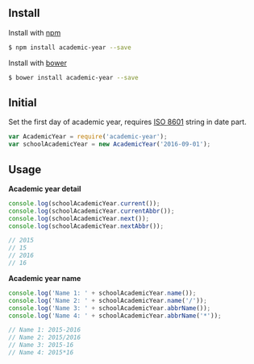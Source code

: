 ## Install

Install with [npm](https://www.npmjs.com/)

```sh
$ npm install academic-year --save
```

Install with [bower](http://bower.io/)

```sh
$ bower install academic-year --save
```

## Initial

Set the first day of academic year, requires [ISO 8601](https://en.wikipedia.org/wiki/ISO_8601) string in date part.


```js
var AcademicYear = require('academic-year');
var schoolAcademicYear = new AcademicYear('2016-09-01');
```

## Usage
**Academic year detail**
```js
console.log(schoolAcademicYear.current());
console.log(schoolAcademicYear.currentAbbr());
console.log(schoolAcademicYear.next());
console.log(schoolAcademicYear.nextAbbr());

// 2015
// 15
// 2016
// 16
```

**Academic year name**
```js
console.log('Name 1: ' + schoolAcademicYear.name());
console.log('Name 2: ' + schoolAcademicYear.name('/'));	
console.log('Name 3: ' + schoolAcademicYear.abbrName());
console.log('Name 4: ' + schoolAcademicYear.abbrName('*'));	

// Name 1: 2015-2016
// Name 2: 2015/2016
// Name 3: 2015-16
// Name 4: 2015*16
```




